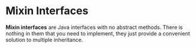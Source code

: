 # Mixin Interfaces
**Mixin interfaces** are Java interfaces with no abstract methods. There is nothing in them that you need to implement, they just provide a convenient solution to multiple inheritance.
